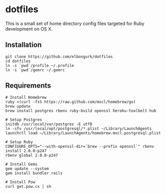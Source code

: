 # dotfiles

This is a small set of home directory config files targeted for Ruby development on OS X.

## Installation

    git clone https://github.com/elbongurk/dotfiles
    cd dotfiles
    ln -s `pwd`/profile ~/.profile
    ln -s `pwd`/gemrc ~/.gemrc

## Requirements

    # Install Homebrew
    ruby <(curl -fsS https://raw.github.com/mxcl/homebrew/go)
    brew update
    brew install postgres rbenv ruby-build openssl heroku-toolbelt hub

    # Setup Postgres
    initdb /usr/local/var/postgres -E utf8
    ln -sfv /usr/local/opt/postgresql/*.plist ~/Library/LaunchAgents
    launchctl load ~/Library/LaunchAgents/homebrew.mxcl.postgresql.plist

    # Setup Ruby
    CONFIGURE_OPTS="--with-openssl-dir=`brew --prefix openssl`" rbenv install 2.0.0-p247
    rbenv global 2.0.0-p247

    # Install Gems
    gem update --system
    gem install bundler rails

    # Install Pow
    curl get.pow.cx | sh
